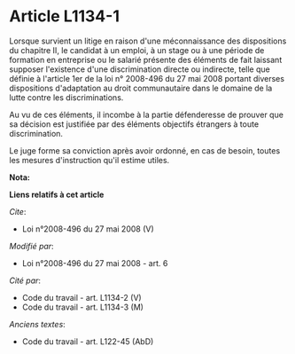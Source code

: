 # Article L1134-1

Lorsque survient un litige en raison d'une méconnaissance des dispositions du chapitre II, le candidat à un emploi, à un
stage ou à une période de formation en entreprise ou le salarié présente des éléments de fait laissant supposer l'existence
d'une discrimination directe ou indirecte, telle que définie à l'article 1er de la loi n° 2008-496 du 27 mai 2008 portant
diverses dispositions d'adaptation au droit communautaire dans le domaine de la lutte contre les discriminations. 

Au vu de ces éléments, il incombe à la partie défenderesse de prouver que sa décision est justifiée par des éléments
objectifs étrangers à toute discrimination. 

Le juge forme sa conviction après avoir ordonné, en cas de besoin, toutes les mesures d'instruction qu'il estime utiles.

**Nota:**



**Liens relatifs à cet article**

_Cite_:

  - Loi n°2008-496 du 27 mai 2008 (V)

_Modifié par_:

  - Loi n°2008-496 du 27 mai 2008 - art. 6

_Cité par_:

  - Code du travail - art. L1134-2 (V)
  - Code du travail - art. L1134-3 (M)

_Anciens textes_:

  - Code du travail - art. L122-45 (AbD)

